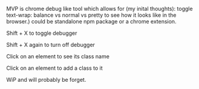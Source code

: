 MVP is chrome debug like tool which allows for (my inital thoughts): toggle text-wrap: balance vs normal vs pretty to see how it looks like in the browser.) could be standalone npm package or a chrome extension.

Shift + X to toggle debugger

Shift + X again to turn off debugger

Click on an element to see its class name

Click on an element to add a class to it

WiP and will probably be forget.

